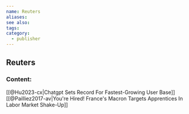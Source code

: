 ```yaml
---
name: Reuters
aliases:
see also:
tags:
category:
  - publisher
---
```


## Reuters

### Content:
[[@Hu2023-cx|Chatgpt Sets Record For Fastest-Growing User Base]]
[[@Pailliez2017-av|You're Hired! France's Macron Targets Apprentices In Labor Market Shake-Up]]